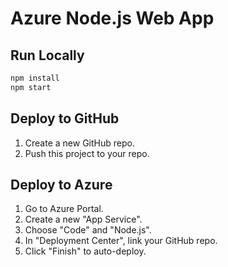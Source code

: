# Azure Node.js Web App

## Run Locally
```bash
npm install
npm start
```

## Deploy to GitHub
1. Create a new GitHub repo.
2. Push this project to your repo.

## Deploy to Azure
1. Go to Azure Portal.
2. Create a new "App Service".
3. Choose "Code" and "Node.js".
4. In "Deployment Center", link your GitHub repo.
5. Click "Finish" to auto-deploy.
